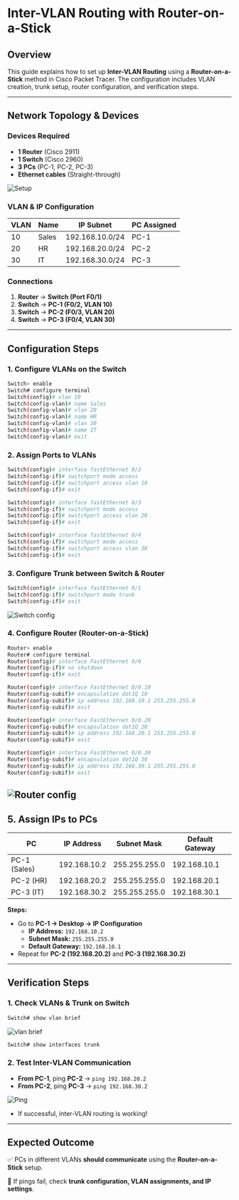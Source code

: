 # Inter-VLAN Routing with Router-on-a-Stick

## **Overview**
This guide explains how to set up **Inter-VLAN Routing** using a **Router-on-a-Stick** method in Cisco Packet Tracer. The configuration includes VLAN creation, trunk setup, router configuration, and verification steps.

---

## **Network Topology & Devices**

### **Devices Required**
- **1 Router** (Cisco 2911)
- **1 Switch** (Cisco 2960)
- **3 PCs** (PC-1, PC-2, PC-3)
- **Ethernet cables** (Straight-through)

![Setup](images/1.%20Setup.png)

### **VLAN & IP Configuration**

| VLAN | Name  | IP Subnet          | PC Assigned |
|------|------|--------------------|-------------|
| 10   | Sales  | 192.168.10.0/24  | PC-1        |
| 20   | HR    | 192.168.20.0/24  | PC-2        |
| 30   | IT    | 192.168.30.0/24  | PC-3        |

### **Connections**
1. **Router** → **Switch (Port F0/1)**
2. **Switch** → **PC-1 (F0/2, VLAN 10)**
3. **Switch** → **PC-2 (F0/3, VLAN 20)**
4. **Switch** → **PC-3 (F0/4, VLAN 30)**

---

## **Configuration Steps**

### **1. Configure VLANs on the Switch**
```bash
Switch> enable
Switch# configure terminal
Switch(config)# vlan 10
Switch(config-vlan)# name Sales
Switch(config-vlan)# vlan 20
Switch(config-vlan)# name HR
Switch(config-vlan)# vlan 30
Switch(config-vlan)# name IT
Switch(config-vlan)# exit
```

### **2. Assign Ports to VLANs**
```bash
Switch(config)# interface fastEthernet 0/2
Switch(config-if)# switchport mode access
Switch(config-if)# switchport access vlan 10
Switch(config-if)# exit

Switch(config)# interface fastEthernet 0/3
Switch(config-if)# switchport mode access
Switch(config-if)# switchport access vlan 20
Switch(config-if)# exit

Switch(config)# interface fastEthernet 0/4
Switch(config-if)# switchport mode access
Switch(config-if)# switchport access vlan 30
Switch(config-if)# exit
```

### **3. Configure Trunk between Switch & Router**
```bash
Switch(config)# interface fastEthernet 0/1
Switch(config-if)# switchport mode trunk
Switch(config-if)# exit
```
![Switch config](images/2.%20Switch%20config.png)

### **4. Configure Router (Router-on-a-Stick)**
```bash
Router> enable
Router# configure terminal
Router(config)# interface FastEthernet 0/0
Router(config-if)# no shutdown
Router(config-if)# exit

Router(config)# interface FastEthernet 0/0.10
Router(config-subif)# encapsulation dot1Q 10
Router(config-subif)# ip address 192.168.10.1 255.255.255.0
Router(config-subif)# exit

Router(config)# interface FastEthernet 0/0.20
Router(config-subif)# encapsulation dot1Q 20
Router(config-subif)# ip address 192.168.20.1 255.255.255.0
Router(config-subif)# exit

Router(config)# interface FastEthernet 0/0.30
Router(config-subif)# encapsulation dot1Q 30
Router(config-subif)# ip address 192.168.30.1 255.255.255.0
Router(config-subif)# exit
```
![Router config](images/4.%20Router%20config.png)
---

## **5. Assign IPs to PCs**

| **PC**        | **IP Address**     | **Subnet Mask**    | **Default Gateway**  |
|---------------|--------------------|--------------------|----------------------|
| PC-1 (Sales)  | 192.168.10.2       | 255.255.255.0      | 192.168.10.1         |
| PC-2 (HR)     | 192.168.20.2       | 255.255.255.0      | 192.168.20.1         |
| PC-3 (IT)     | 192.168.30.2       | 255.255.255.0      | 192.168.30.1         |


**Steps:**
- Go to **PC-1 → Desktop → IP Configuration**
  - **IP Address:** `192.168.10.2`
  - **Subnet Mask:** `255.255.255.0`
  - **Default Gateway:** `192.168.10.1`
- Repeat for **PC-2 (192.168.20.2)** and **PC-3 (192.168.30.2)**

---

## **Verification Steps**

### **1. Check VLANs & Trunk on Switch**
```bash
Switch# show vlan brief
```
![vlan brief](images/3.%20vlan%20brief.png)

```bash
Switch# show interfaces trunk
```

### **2. Test Inter-VLAN Communication**
- **From PC-1**, ping **PC-2** → `ping 192.168.20.2`
- **From PC-2**, ping **PC-3** → `ping 192.168.30.2`

![Ping](images/5.%20PIng.png)

- If successful, inter-VLAN routing is working!

---

## **Expected Outcome**
✅ PCs in different VLANs **should communicate** using the **Router-on-a-Stick** setup.

🚀 If pings fail, check **trunk configuration, VLAN assignments, and IP settings**.

